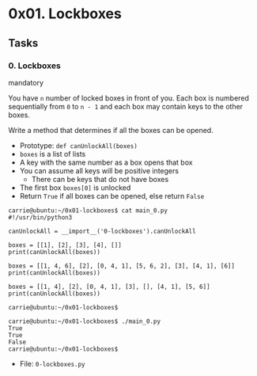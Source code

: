 0x01. Lockboxes
===============

Tasks
-----

### 0\. Lockboxes

mandatory

You have `n` number of locked boxes in front of you. Each box is numbered sequentially from `0` to `n - 1` and each box may contain keys to the other boxes.

Write a method that determines if all the boxes can be opened.

- Prototype: `def canUnlockAll(boxes)`
- `boxes` is a list of lists
- A key with the same number as a box opens that box
- You can assume all keys will be positive integers
  - There can be keys that do not have boxes
- The first box `boxes[0]` is unlocked
- Return `True` if all boxes can be opened, else return `False`

```
carrie@ubuntu:~/0x01-lockboxes$ cat main_0.py
#!/usr/bin/python3

canUnlockAll = __import__('0-lockboxes').canUnlockAll

boxes = [[1], [2], [3], [4], []]
print(canUnlockAll(boxes))

boxes = [[1, 4, 6], [2], [0, 4, 1], [5, 6, 2], [3], [4, 1], [6]]
print(canUnlockAll(boxes))

boxes = [[1, 4], [2], [0, 4, 1], [3], [], [4, 1], [5, 6]]
print(canUnlockAll(boxes))

carrie@ubuntu:~/0x01-lockboxes$

```

```
carrie@ubuntu:~/0x01-lockboxes$ ./main_0.py
True
True
False
carrie@ubuntu:~/0x01-lockboxes$

```

- File: `0-lockboxes.py`


